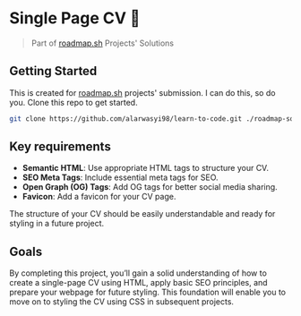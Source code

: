 # Single Page CV 📄

> Part of [roadmap.sh](https://roadmap.sh/projects/single-page-cv) Projects' Solutions

## Getting Started

This is created for [roadmap.sh](https://roadmap.sh) projects' submission. I can do this, so do you. Clone this repo to get started.

```sh
git clone https://github.com/alarwasyi98/learn-to-code.git ./roadmap-solution
```

## Key requirements

- **Semantic HTML**: Use appropriate HTML tags to structure your CV.
- **SEO Meta Tags**: Include essential meta tags for SEO.
- **Open Graph (OG) Tags**: Add OG tags for better social media sharing.
- **Favicon**: Add a favicon for your CV page.

The structure of your CV should be easily understandable and ready for styling in a future project.

## Goals

By completing this project, you’ll gain a solid understanding of how to create a single-page CV using HTML, apply basic SEO principles, and prepare your webpage for future styling. This foundation will enable you to move on to styling the CV using CSS in subsequent projects.
